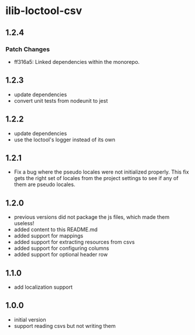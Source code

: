 # ilib-loctool-csv

## 1.2.4

### Patch Changes

- ff316a5: Linked dependencies within the monorepo.

## 1.2.3

- update dependencies
- convert unit tests from nodeunit to jest

## 1.2.2

- update dependencies
- use the loctool's logger instead of its own

## 1.2.1

- Fix a bug where the pseudo locales were not initialized properly.
  This fix gets the right set of locales from the project settings to
  see if any of them are pseudo locales.

## 1.2.0

- previous versions did not package the js files, which made them useless!
- added content to this README.md
- added support for mappings
- added support for extracting resources from csvs
- added support for configuring columns
- added support for optional header row

## 1.1.0

- add localization support

## 1.0.0

- initial version
- support reading csvs but not writing them
